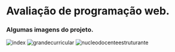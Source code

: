 # Avaliação de programação web.

### Algumas imagens do projeto.

![index](https://user-images.githubusercontent.com/84255348/140771097-ae4b0856-2d7b-43fe-88d3-c480084b882b.png)
![grandecurricular](https://user-images.githubusercontent.com/84255348/140770604-ab1f0a17-17de-47e3-95d2-5a14d14248b0.png)
![nucleodocenteestruturante](https://user-images.githubusercontent.com/84255348/140770871-772fb5e1-1941-4b47-9c8a-ca9811b61e60.png)
